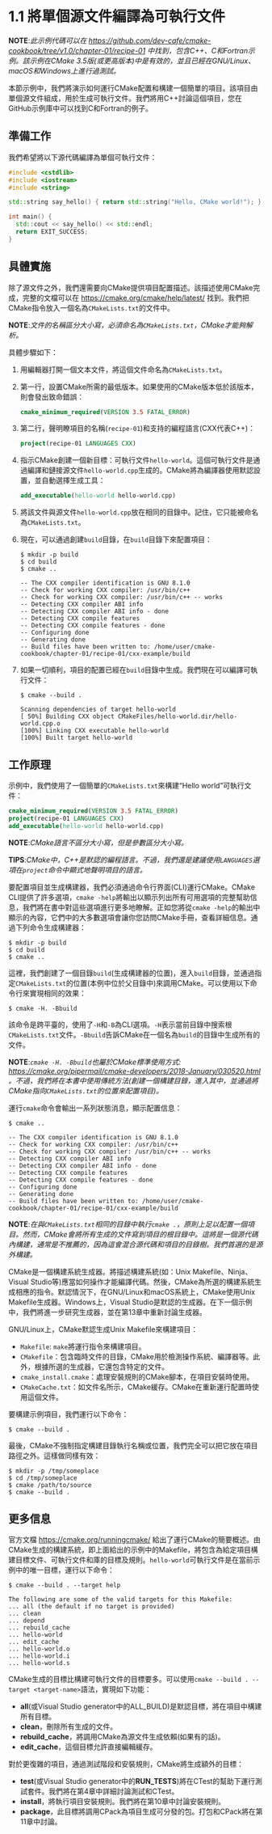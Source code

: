 # 1.1 將單個源文件編譯為可執行文件

**NOTE**:*此示例代碼可以在 https://github.com/dev-cafe/cmake-cookbook/tree/v1.0/chapter-01/recipe-01 中找到，包含C++、C和Fortran示例。該示例在CMake 3.5版(或更高版本)中是有效的，並且已經在GNU/Linux、macOS和Windows上進行過測試。*

本節示例中，我們將演示如何運行CMake配置和構建一個簡單的項目。該項目由單個源文件組成，用於生成可執行文件。我們將用C++討論這個項目，您在GitHub示例庫中可以找到C和Fortran的例子。

## 準備工作

我們希望將以下源代碼編譯為單個可執行文件：

```c++
#include <cstdlib>
#include <iostream>
#include <string>

std::string say_hello() { return std::string("Hello, CMake world!"); }

int main() {
  std::cout << say_hello() << std::endl;
  return EXIT_SUCCESS;
}
```

## 具體實施

除了源文件之外，我們還需要向CMake提供項目配置描述。該描述使用CMake完成，完整的文檔可以在 https://cmake.org/cmake/help/latest/ 找到。我們把CMake指令放入一個名為`CMakeLists.txt`的文件中。

**NOTE**:*文件的名稱區分大小寫，必須命名為`CMakeLists.txt`，CMake才能夠解析。*

具體步驟如下：

1. 用編輯器打開一個文本文件，將這個文件命名為`CMakeLists.txt`。

2. 第一行，設置CMake所需的最低版本。如果使用的CMake版本低於該版本，則會發出致命錯誤：

   ```cmake
   cmake_minimum_required(VERSION 3.5 FATAL_ERROR)
   ```

3. 第二行，聲明瞭項目的名稱(`recipe-01`)和支持的編程語言(CXX代表C++)：

   ```cmake
   project(recipe-01 LANGUAGES CXX)
   ```

4. 指示CMake創建一個新目標：可執行文件`hello-world`。這個可執行文件是通過編譯和鏈接源文件`hello-world.cpp`生成的。CMake將為編譯器使用默認設置，並自動選擇生成工具：

   ```cmake
   add_executable(hello-world hello-world.cpp)
   ```

5. 將該文件與源文件`hello-world.cpp`放在相同的目錄中。記住，它只能被命名為`CMakeLists.txt`。

6. 現在，可以通過創建`build`目錄，在`build`目錄下來配置項目：

   ```shell
   $ mkdir -p build
   $ cd build
   $ cmake ..
   
   -- The CXX compiler identification is GNU 8.1.0
   -- Check for working CXX compiler: /usr/bin/c++
   -- Check for working CXX compiler: /usr/bin/c++ -- works
   -- Detecting CXX compiler ABI info
   -- Detecting CXX compiler ABI info - done
   -- Detecting CXX compile features
   -- Detecting CXX compile features - done
   -- Configuring done
   -- Generating done
   -- Build files have been written to: /home/user/cmake-cookbook/chapter-01/recipe-01/cxx-example/build
   ```

7. 如果一切順利，項目的配置已經在`build`目錄中生成。我們現在可以編譯可執行文件：

   ```shell
   $ cmake --build .
   
   Scanning dependencies of target hello-world
   [ 50%] Building CXX object CMakeFiles/hello-world.dir/hello-world.cpp.o
   [100%] Linking CXX executable hello-world
   [100%] Built target hello-world
   ```

## 工作原理

示例中，我們使用了一個簡單的`CMakeLists.txt`來構建“Hello world”可執行文件：

```cmake
cmake_minimum_required(VERSION 3.5 FATAL_ERROR)
project(recipe-01 LANGUAGES CXX)
add_executable(hello-world hello-world.cpp)
```

**NOTE**:*CMake語言不區分大小寫，但是參數區分大小寫。*

**TIPS**:*CMake中，C++是默認的編程語言。不過，我們還是建議使用`LANGUAGES`選項在`project`命令中顯式地聲明項目的語言。*

要配置項目並生成構建器，我們必須通過命令行界面(CLI)運行CMake。CMake CLI提供了許多選項，`cmake -help`將輸出以顯示列出所有可用選項的完整幫助信息，我們將在書中對這些選項進行更多地瞭解。正如您將從`cmake -help`的輸出中顯示的內容，它們中的大多數選項會讓你您訪問CMake手冊，查看詳細信息。通過下列命令生成構建器：

```shell
$ mkdir -p build
$ cd build
$ cmake ..
```

這裡，我們創建了一個目錄`build`(生成構建器的位置)，進入`build`目錄，並通過指定`CMakeLists.txt`的位置(本例中位於父目錄中)來調用CMake。可以使用以下命令行來實現相同的效果：

```shell
$ cmake -H. -Bbuild
```

該命令是跨平臺的，使用了`-H`和`-B`為CLI選項。`-H`表示當前目錄中搜索根`CMakeLists.txt`文件。`-Bbuild`告訴CMake在一個名為`build`的目錄中生成所有的文件。

**NOTE**:*`cmake -H. -Bbuild`也屬於CMake標準使用方式: https://cmake.org/pipermail/cmake-developers/2018-January/030520.html 。不過，我們將在本書中使用傳統方法(創建一個構建目錄，進入其中，並通過將CMake指向`CMakeLists.txt`的位置來配置項目)。*

運行`cmake`命令會輸出一系列狀態消息，顯示配置信息：

```shell
$ cmake ..

-- The CXX compiler identification is GNU 8.1.0
-- Check for working CXX compiler: /usr/bin/c++
-- Check for working CXX compiler: /usr/bin/c++ -- works
-- Detecting CXX compiler ABI info
-- Detecting CXX compiler ABI info - done
-- Detecting CXX compile features
-- Detecting CXX compile features - done
-- Configuring done
-- Generating done
-- Build files have been written to: /home/user/cmake-cookbook/chapter-01/recipe-01/cxx-example/build
```

**NOTE**:*在與`CMakeLists.txt`相同的目錄中執行`cmake .`，原則上足以配置一個項目。然而，CMake會將所有生成的文件寫到項目的根目錄中。這將是一個源代碼內構建，通常是不推薦的，因為這會混合源代碼和項目的目錄樹。我們首選的是源外構建。*

CMake是一個構建系統生成器。將描述構建系統(如：Unix Makefile、Ninja、Visual Studio等)應當如何操作才能編譯代碼。然後，CMake為所選的構建系統生成相應的指令。默認情況下，在GNU/Linux和macOS系統上，CMake使用Unix Makefile生成器。Windows上，Visual Studio是默認的生成器。在下一個示例中，我們將進一步研究生成器，並在第13章中重新討論生成器。

GNU/Linux上，CMake默認生成Unix Makefile來構建項目：

* `Makefile`: `make`將運行指令來構建項目。
* `CMakefile`：包含臨時文件的目錄，CMake用於檢測操作系統、編譯器等。此外，根據所選的生成器，它還包含特定的文件。
* `cmake_install.cmake`：處理安裝規則的CMake腳本，在項目安裝時使用。
* `CMakeCache.txt`：如文件名所示，CMake緩存。CMake在重新運行配置時使用這個文件。

要構建示例項目，我們運行以下命令：

```shell
$ cmake --build .
```

最後，CMake不強制指定構建目錄執行名稱或位置，我們完全可以把它放在項目路徑之外。這樣做同樣有效：

```shell
$ mkdir -p /tmp/someplace
$ cd /tmp/someplace
$ cmake /path/to/source
$ cmake --build .
```

## 更多信息

官方文檔 https://cmake.org/runningcmake/ 給出了運行CMake的簡要概述。由CMake生成的構建系統，即上面給出的示例中的Makefile，將包含為給定項目構建目標文件、可執行文件和庫的目標及規則。`hello-world`可執行文件是在當前示例中的唯一目標，運行以下命令：

```shell
$ cmake --build . --target help

The following are some of the valid targets for this Makefile:
... all (the default if no target is provided)
... clean
... depend
... rebuild_cache
... hello-world
... edit_cache
... hello-world.o
... hello-world.i
... hello-world.s
```

CMake生成的目標比構建可執行文件的目標要多。可以使用`cmake --build . --target <target-name>`語法，實現如下功能：

* **all**(或Visual Studio generator中的ALL_BUILD)是默認目標，將在項目中構建所有目標。
* **clean**，刪除所有生成的文件。
* **rebuild_cache**，將調用CMake為源文件生成依賴(如果有的話)。
* **edit_cache**，這個目標允許直接編輯緩存。

對於更復雜的項目，通過測試階段和安裝規則，CMake將生成額外的目標：

* **test**(或Visual Studio generator中的**RUN_TESTS**)將在CTest的幫助下運行測試套件。我們將在第4章中詳細討論測試和CTest。
* **install**，將執行項目安裝規則。我們將在第10章中討論安裝規則。
* **package**，此目標將調用CPack為項目生成可分發的包。打包和CPack將在第11章中討論。

